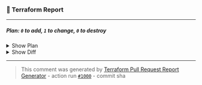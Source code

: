 
### :robot: Terraform Report
---
##### Plan: `0` to add, `1` to change, `0` to destroy

<details><summary>Show Plan</summary>

```terraform
foobar
```
</details>

<details><summary>Show Diff</summary>

```diff
foo
```
</details>

---
> This comment was generated by [Terraform Pull Request Report Generator](https://github.com/ahmadnassri/action-terraform-report) - action run [`#1000`](https://github.com/foo/bar/actions/runs/1000) - commit sha
